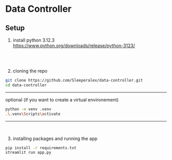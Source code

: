 # Data Controller

## Setup

1. install python 3.12.3    
https://www.python.org/downloads/release/python-3123/
<br>
<br>

2. cloning the repo

```bash
git clone https://github.com/Sleeperalex/data-controller.git
cd data-controller
```
---
optional (if you want to create a virtual environement)
```bash
python -m venv .venv
.\.venv\Scripts\activate
```
---
<br>

3. installing packages and running the app

```bash
pip install -r requirements.txt
streamlit run app.py
```
